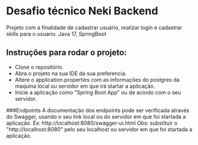 # Desafio técnico Neki Backend

Projeto com a finalidade de cadastrar usuário, realizar login e cadastrar skills para o usuario.
Java 17, SpringBoot

## Instruções para rodar o projeto:
- Clone o repositório.
- Abra o projeto na sua IDE da sua preferencia.
- Altere o application.properties com as informações do postgres da maquina local ou servidor em que irá startar a aplicação.
- Inicie a aplicação como "Spring Boot App" ou de acordo com o seu servidor.

###Endpoints
A documentação dos endpoints pode ser verificada através do Swagger, usando o seu link local ou do servidor em que foi startada a aplicação. 
Ex: http://localhost:8080/swagger-ui.html 
Obs: substituir o "http://localhost:8080" pelo seu localhost ou servidor em que foi startada a aplicação.
  
